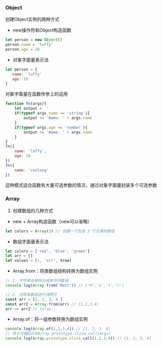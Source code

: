 ### Object
创建Object实例的两种方式

- new操作符和Object构造函数
```javascript
let person = new Object()
person.name = 'luffy'
person.age = 28
```
- 对象字面量表示法
 ```javascript
let person = {
    name: 'luffy'
    age: 28
}
```
对象字面量在函数传参上的运用
```javascript
function fn(args){
    let output = ''
    if(typeof args.name == 'string'){
        output += 'Name: ' + args.name
    }
    if(typeof args.age == 'number'){
        output += 'Name: ' + args.name
    }
}
fn({
    name: 'luffy',
    age: 28
})
fn({
    name: 'suolong'
})
```
这种模式适合函数有大量可选参数的情况，通过对象字面量封装多个可选参数

### Array
1. 创建数组的几种方式
- new + Array构造函数（new可以省略）
```javascript
let colors = Array(3) // 创建一个包含 3 个元素的数组
```
- 数组字面量表示法 
```javascript
let colors = ['red', 'blue', 'green']
let arr = []
let values = [1, 'str', true]
```
- Array.from：将类数组结构转换为数组实例
```javascript
// 1. 字符串会被拆分成单字符数组
console.log(Array.from('Matt')) // ['M','a','t','t']

// 2. 对现有数组进行浅拷贝
const arr = [1, 2, 3, 4 ]
const arr2 = Array.from(arr) // [1,2,3,4]
arr == arr2 // false
```
- Array.of：将一组参数转换为数组实例

```javascript
console.log(Array.of(1,2,3,4)) // [1, 2, 3, 4]
// 用于代替ES5的Array.prototype.slice.call(args)
console.log(Array.prototype.slice.call(1,2,3,4)) // [1, 2, 3, 4]
```
